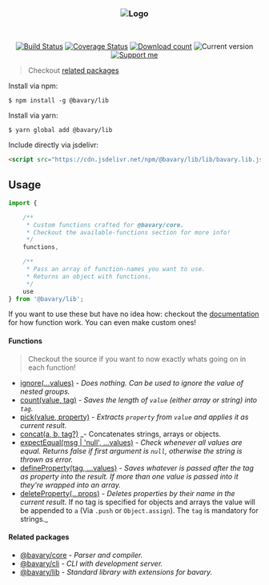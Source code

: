 <h3 align="center">
    <img src="https://user-images.githubusercontent.com/30767528/70376518-fa1fa780-1909-11ea-815a-b2b8637b16f9.png" alt="Logo">
</h3>

<br>

<p align="center">
    <a href="https://travis-ci.org/Simonwep/bavary-lib"><img
       alt="Build Status"
       src="https://img.shields.io/travis/Simonwep/bavary-lib.svg?style=flat-square"></a>
    <a href='https://coveralls.io/github/Simonwep/bavary-lib?branch=master'><img
       src='https://img.shields.io/coveralls/github/Simonwep/bavary-lib?style=flat-square'
       alt='Coverage Status'/></a>
    <a href="https://www.npmjs.com/package/@bavary/lib"><img
       alt="Download count"
       src="https://img.shields.io/npm/dm/@bavary/lib.svg?style=flat-square"></a>
    <img alt="Current version" src="https://img.shields.io/github/tag/Simonwep/bavary-lib.svg?color=21068E&label=version&style=flat-square">
    <a href="https://github.com/sponsors/Simonwep"><img
       alt="Support me"
       src="https://img.shields.io/badge/github-support-387eff.svg?style=flat-square"></a>
</p>

> Checkout [related packages](#related-packages)

Install via npm:
```shell
$ npm install -g @bavary/lib
```

Install via yarn:
```shell
$ yarn global add @bavary/lib
```

Include directly via jsdelivr:
```html
<script src="https://cdn.jsdelivr.net/npm/@bavary/lib/lib/bavary.lib.js"></script>
```

## Usage
```js
import {

    /**
     * Custom functions crafted for @bavary/core.
     * Checkout the available-functions section for more info!
     */
    functions,

    /**
     * Pass an array of function-names you want to use.
     * Returns an object with functions.
     */
    use
} from '@bavary/lib';
```

If you want to use these but have no idea how: checkout the [documentation](https://github.com/Simonwep/bavary/blob/master/docs/config.md#custom-functions) for how function work. You can even make custom ones!

#### Functions

> Checkout the source if you want to now exactly whats going on in each function!

* [ignore(...values)](src/functions/ignore.ts) _- Does nothing. Can be used to ignore the value of nested groups._
* [count(value, tag)](src/functions/count.ts) _- Saves the length of `value` (either array or string) into `tag`._
* [pick(value, property)](src/functions/pick.ts) _- Extracts `property` from `value` and applies it as current result._
* [concat(a, b, tag?)](src/functions/concat.ts) _- Concatenates strings, arrays or objects.
* [expectEqual(msg | 'null', ...values)](src/functions/expect-equal.ts) _- Check whenever all values are equal. Returns false if first argument is `null`, otherwise the string is thrown as error._
* [defineProperty(tag, ...values)](src/functions/define-property.ts) _- Saves whatever is passed after the tag as property into the result. If more than one value is passed into it they're wrapped into an array._
* [deleteProperty(...props)](src/functions/delete-property.ts) _- Deletes properties by their name in the current result._
If no tag is specified for objects and arrays the value will be appended to `a` (Via `.push` or `Object.assign`). The `tag` is mandatory for strings._


#### Related packages
* [@bavary/core](https://github.com/Simonwep/bavary) _- Parser and compiler._
* [@bavary/cli](https://github.com/Simonwep/bavary-cli) _- CLI with development server._
* [@bavary/lib](https://github.com/Simonwep/bavary-lib) _- Standard library with extensions for bavary._

